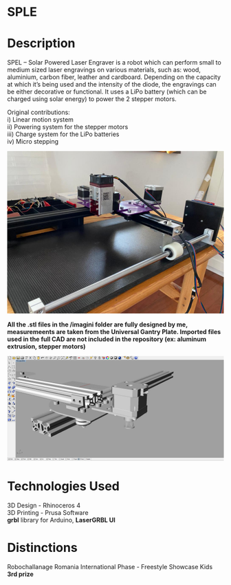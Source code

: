 # SPLE


# Description

SPEL – Solar Powered Laser Engraver is a robot which can perform small to medium sized laser engravings on various  materials, such as: wood, aluminium, carbon fiber, leather and cardboard. Depending on the capacity at which it’s being used and the intensity of the diode, the engravings can be either decorative or functional. It uses a LiPo battery (which can be charged using solar energy) to power the 2 stepper motors.


Original contributions:  
  i)   Linear motion system  
  ii)  Powering system for the stepper motors  
  iii) Charge system for the LiPo batteries  
  iv)  Micro stepping  


<img src="/imagini/full.jpg">

**All the .stl files in the /imagini folder are fully designed by me, measuremeents are taken from the Universal Gantry Plate. Imported files used in the full CAD are not included in the repository (ex: aluminum extrusion, stepper motors)**


<img src="/imagini/CAD.JPG">

# Technologies Used

3D Design - Rhinoceros 4  
3D Printing - Prusa Software  
**grbl** library for Arduino, **LaserGRBL UI**  

# Distinctions
Robochallanage Romania International Phase - Freestyle Showcase Kids **3rd prize**


  

